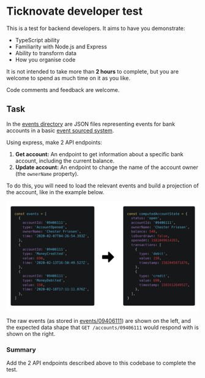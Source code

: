 # Ticknovate developer test

This is a test for backend developers. It aims to have you demonstrate:

- TypeScript ability
- Familiarity with Node.js and Express
- Ability to transform data
- How you organise code

It is not intended to take more than **2 hours** to complete, but you are welcome to spend as much time on it as you like.

Code comments and feedback are welcome.

## Task

In the [events directory](./events) are JSON files representing events for bank accounts in a basic [event sourced system](https://www.eventstore.com/event-sourcing).

Using express, make 2 API endpoints:

1. **Get account:** An endpoint to get information about a specific bank account, including the current balance.
2. **Update account:** An endpoint to change the name of the account owner (the `ownerName` property).

To do this, you will need to load the relevant events and build a projection of the account, like in the example below.

![Example events and the expected computed state](./docs/event-transform.jpg)

The raw events (as stored in [events/09406111](./events/09406111)) are shown on the left, and the expected data shape that `GET /accounts/09406111` would respond with is shown on the right.

### Summary

Add the 2 API endpoints described above to this codebase to complete the test.
